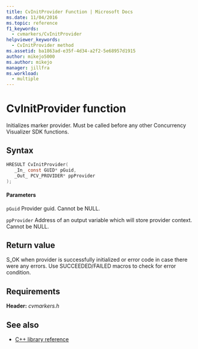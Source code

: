 ```yaml
---
title: CvInitProvider Function | Microsoft Docs
ms.date: 11/04/2016
ms.topic: reference
f1_keywords: 
  - cvmarkers/CvInitProvider
helpviewer_keywords: 
  - CvInitProvider method
ms.assetid: ba1863ad-e35f-4d34-a2f2-5e68957d1915
author: mikejo5000
ms.author: mikejo
manager: jillfra
ms.workload: 
  - multiple
---
```

# CvInitProvider function
Initializes marker provider. Must be called before any other Concurrency Visualizer SDK functions.

## Syntax

```C
HRESULT CvInitProvider(
   _In_ const GUID* pGuid,
   _Out_ PCV_PROVIDER* ppProvider
);
```

#### Parameters
 `pGuid`
 Provider guid. Cannot be NULL.

 `ppProvider`
 Address of an output variable which will store provider context. Cannot be NULL.

## Return value
 S_OK when provider is successfully initialized or error code in case there were any errors. Use SUCCEEDED/FAILED macros to check for error condition.

## Requirements
 **Header:** *cvmarkers.h*

## See also
- [C++ library reference](../profiling/cpp-library-reference.md)